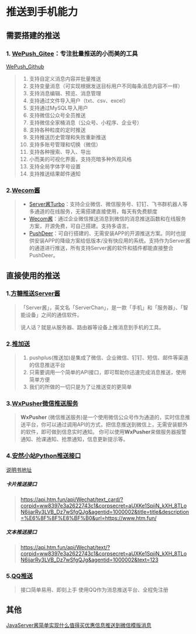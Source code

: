 # 推送到手机能力

## 需要搭建的推送

### 1. [WePush_Gitee](https://gitee.com/zhoubochina/WePush)：专注批量推送的小而美的工具

[WePush_Github](https://github.com/rememberber/WePush)

> 1. 支持自定义消息内容并批量推送
> 2. 支持变量消息（可实现根据发送目标用户不同每条消息内容不一样）
> 3. 支持消息编辑、预览、消息管理
> 4. 支持通过文件导入用户（txt、csv、excel）
> 5. 支持通过MySQL导入用户
> 6. 支持微信公众号全员推送
> 7. 支持微信全家桶消息（公众号、小程序、企业号）
> 8. 支持各种粒度的定时推送
> 9. 支持推送历史管理和失败重新推送
> 10. 支持多账号管理和切换（微信）
> 11. 支持各种搜索、导入、导出
> 12. 小而美的可视化界面，支持亮暗多种外观风格
> 13. 支持全局字体字号设置
> 14. 支持推送结果邮件通知

### 2.[Wecom酱](https://github.com/easychen/wecomchan)

> - [Server酱Turbo](https://sct.ftqq.com/)：支持企业微信、微信服务号、钉钉、飞书群机器人等多通道的在线服务，无需搭建直接使用，每天有免费额度
> - [Wecom酱](https://github.com/easychen/wecomchan)：通过企业微信推送消息到微信的消息推送函数和在线服务方案，开源免费，可自己搭建。支持多语言。
> - [PushDeer](https://github.com/easychen/pushdeer)：可自行搭建的、无需安装APP的开源推送方案。同时也提供安装APP的降级方案给低版本/没有快应用的系统。支持作为Server酱的通道进行推送，所有支持Server酱的软件和插件都能直接整合PushDeer。

## 直接使用的推送

### 1.[方糖推送Server酱](https://sct.ftqq.com/)

> 「Server酱」，英文名「ServerChan」，是一款「手机」和「服务器」、「智能设备」之间的通信软件。
>
> 说人话？就是从服务器、路由器等设备上推消息到手机的工具。

### 2.[推加送](http://pushplus.plus/)

> 1. pushplus(推送加)是集成了微信、企业微信、钉钉、短信、邮件等渠道的信息推送平台
> 2. 只需要调用一个简单的API接口，即可帮助你迅速完成消息推送，使用简单方便
> 3. 我们的所做的一切只是为了让推送变的更简单

### 3.[WxPusher微信推送服务](https://wxpusher.zjiecode.com/docs/)

> **WxPusher** (微信推送服务)是一个使用微信公众号作为通道的，实时信息推送平台，你可以通过调用API的方式，把信息推送到微信上，无需安装额外的软件，即可做到信息实时通知。 你可以使用**WxPusher**来做服务器报警通知、抢课通知、抢票通知，信息更新提示等。

### 4.[安然小站Python推送接口](https://www.htm.fun/archives/python-flask-api-server-jiang.html)

[说明书地址](https://www.52pojie.cn/thread-1338005-1-1.html)

##### 卡片推送接口

> https://api.htm.fun/api/Wechat/text_card/?corpid=ww8397e3a2622743c1&corpsecret=aUXKe1SpiiN_kXH_8TLoN6ijarRy3LVB_Dz7wSfgQJg&agentid=1000002&title=title&description=%E6%8F%8F%E8%BF%B0&url=https://www.htm.fun/

##### 文本推送接口

> https://api.htm.fun/api/Wechat/text/?corpid=ww8397e3a2622743c1&corpsecret=aUXKe1SpiiN_kXH_8TLoN6ijarRy3LVB_Dz7wSfgQJg&agentid=1000002&text=123



### 5.[QQ推送](https://qmsg.zendee.cn/)

> 接口简单易用、即刻上手
> 使用QQ作为消息推送平台、全程免注册





## 其他

[JavaServer酱简单实现什么值得买优惠信息推送到微信模版消息](https://www.52pojie.cn/thread-1327110-1-3.html)

